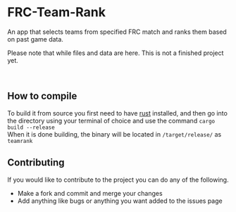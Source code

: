 # FRC-Team-Rank
An app that selects teams from specified FRC match and ranks them based on past game data.

Please note that while files and data are here. This is not a finished project yet.

<br>

## How to compile

To build it from source you first need to have [rust](https://rust-lang.org) installed, and then go  into the directory using your terminal of choice and use the command `cargo build --release`<br>
When it is done building, the binary will be located in `/target/release/` as `teamrank`

## Contributing

If you would like to contribute to the project you can do any of the following.
* Make a fork and commit and merge your changes
* Add anything like bugs or anything you want added to the issues page